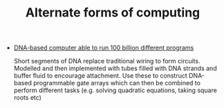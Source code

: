﻿---
backlinks:
- title: Computing
  url: /sense/computing/computing.html
title: Alternate forms of computing
---
- [DNA-based computer able to run 100 billion different programs](https://www.newscientist.com/article/2391747-dna-based-computer-can-run-100-billion-different-programs/)

    Short segments of DNA replace traditional wiring to form circuits. Modelled and then implemented with tubes filled with DNA strands and buffer fluid to encourage attachment. Use these to construct DNA-based programmable gate arrays which can then be combined to perform different tasks (e.g. solving quadratic equations, taking square roots etc)